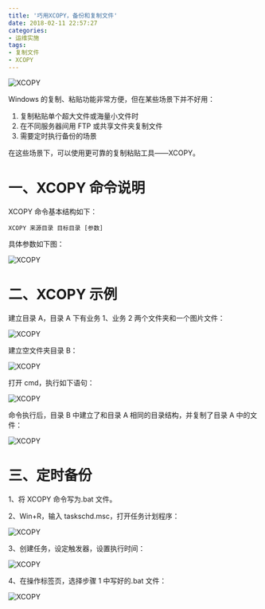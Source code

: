 ```yaml
---
title: '巧用XCOPY，备份和复制文件'
date: 2018-02-11 22:57:27
categories:
- 运维实施
tags:
- 复制文件
- XCOPY
---
```


![XCOPY](/post-images/qiao-yong-xcopybei-fen-he-fu-zhi-wen-jian.png)

Windows 的复制、粘贴功能非常方便，但在某些场景下并不好用：

1. 复制粘贴单个超大文件或海量小文件时
2. 在不同服务器间用 FTP 或共享文件夹复制文件
3. 需要定时执行备份的场景

在这些场景下，可以使用更可靠的复制粘贴工具——XCOPY。

<!-- more -->

# 一、XCOPY 命令说明

XCOPY 命令基本结构如下：

`XCOPY 来源目录 目标目录 [参数]`

具体参数如下图：

![XCOPY](/post-images/1561820868450.png)

# 二、XCOPY 示例

建立目录 A，目录 A 下有业务 1、业务 2 两个文件夹和一个图片文件：

![XCOPY](/post-images/1561820910347.png)

建立空文件夹目录 B：

![XCOPY](/post-images/1561820893748.png)

打开 cmd，执行如下语句：

![XCOPY](/post-images/1561820917553.png)

命令执行后，目录 B 中建立了和目录 A 相同的目录结构，并复制了目录 A 中的文件：

![XCOPY](/post-images/1561820922669.png)

# 三、定时备份

1、将 XCOPY 命令写为.bat 文件。

2、Win+R，输入 taskschd.msc，打开任务计划程序：

![XCOPY](/post-images/1561820949668.png)

3、创建任务，设定触发器，设置执行时间：

![XCOPY](/post-images/1561820956414.png)

4、在操作标签页，选择步骤 1 中写好的.bat 文件：

![XCOPY](/post-images/1561820963660.png)
